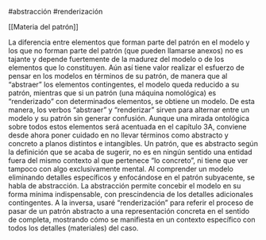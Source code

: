 #abstracción
#renderización

[[Materia del patrón]]

La diferencia entre elementos que forman parte del patrón en el modelo y los que no forman parte del patrón (que pueden llamarse anexos) no es tajante y depende fuertemente de la madurez del modelo o de los elementos que lo constituyen. Aún así tiene valor realizar el esfuerzo de pensar en los modelos en términos de su patrón, de manera que al “abstraer” los elementos contingentes, el modelo queda reducido a su patrón, mientras que si un patrón (una máquina nomológica) es “renderizado” con determinados elementos, se obtiene un modelo. De esta manera, los verbos “abstraer” y “renderizar” sirven para alternar entre un modelo y su patrón sin generar confusión. Aunque una mirada ontológica sobre todos estos elementos será acentuada en el capítulo 3A, conviene desde ahora poner cuidado en no llevar términos como abstracto y concreto a planos distintos e intangibles. Un patrón, que es abstracto según la definición que se acaba de sugerir, no es en ningún sentido una entidad fuera del mismo contexto al que pertenece “lo concreto”, ni tiene que ver tampoco con algo exclusivamente mental. Al comprender un modelo eliminando detalles específicos y enfocándose en el patrón subyacente, se habla de abstracción. La abstracción permite concebir el modelo en su forma mínima indispensable, con prescindencia de los detalles adicionales contingentes. A la inversa, usaré “renderización” para referir el proceso de pasar de un patrón abstracto a una representación concreta en el sentido de completa, mostrando cómo se manifiesta en un contexto específico con todos los detalles (materiales) del caso.